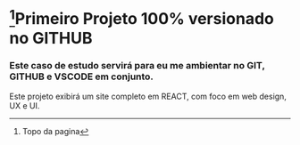 # [^1]Primeiro Projeto 100% versionado no GITHUB
 
### Este caso de estudo servirá para eu me ambientar no GIT, GITHUB e VSCODE em conjunto.

Este projeto exibirá um site completo em REACT, com foco em web design, UX e UI.


[^1]: Topo da pagina
